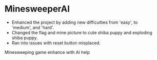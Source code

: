 # MinesweeperAI

- Enhanced the project by adding new difficulties from 'easy', to 'medium', and 'hard'.
- Changed the flag and mine picture to cute shiba puppy and exploding shiba puppy.
- Ran into issues with reset button misplaced.

Minesweeping game enhance with AI help
